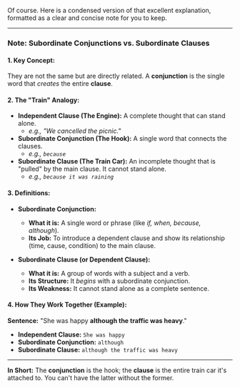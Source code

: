 Of course. Here is a condensed version of that excellent explanation, formatted as a clear and concise note for you to keep.

---

### **Note: Subordinate Conjunctions vs. Subordinate Clauses**

#### **1. Key Concept:**

They are not the same but are directly related. A **conjunction** is the single word that _creates_ the entire **clause**.

#### **2. The "Train" Analogy:**

- **Independent Clause (The Engine):** A complete thought that can stand alone.
    - _e.g., "We cancelled the picnic."_
- **Subordinate Conjunction (The Hook):** A single word that connects the clauses.
    - _e.g., `because`_
- **Subordinate Clause (The Train Car):** An incomplete thought that is "pulled" by the main clause. It cannot stand alone.
    - _e.g., `because it was raining`_

#### **3. Definitions:**

- **Subordinate Conjunction:**
    
    - **What it is:** A single word or phrase (like _if, when, because, although_).
    - **Its Job:** To introduce a dependent clause and show its relationship (time, cause, condition) to the main clause.
- **Subordinate Clause (or Dependent Clause):**
    
    - **What it is:** A group of words with a subject and a verb.
    - **Its Structure:** It _begins_ with a subordinate conjunction.
    - **Its Weakness:** It cannot stand alone as a complete sentence.

#### **4. How They Work Together (Example):**

**Sentence:** "She was happy **although the traffic was heavy**."

- **Independent Clause:** `She was happy`
- **Subordinate Conjunction:** `although`
- **Subordinate Clause:** `although the traffic was heavy`

---

**In Short:** The **conjunction** is the hook; the **clause** is the entire train car it's attached to. You can't have the latter without the former.